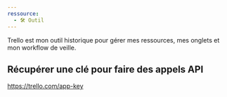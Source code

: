```yaml
---
ressource:
  - 🛠️ Outil
---
```

Trello est mon outil historique pour gérer mes ressources, mes onglets et mon workflow de veille.
## Récupérer une clé pour faire des appels API
https://trello.com/app-key